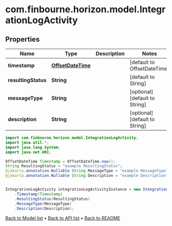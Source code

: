 # com.finbourne.horizon.model.IntegrationLogActivity

## Properties

Name | Type | Description | Notes
------------ | ------------- | ------------- | -------------
**timestamp** | [**OffsetDateTime**](OffsetDateTime.md) |  | [default to OffsetDateTime]
**resultingStatus** | **String** |  | [default to String]
**messageType** | **String** |  | [optional] [default to String]
**description** | **String** |  | [optional] [default to String]

```java
import com.finbourne.horizon.model.IntegrationLogActivity;
import java.util.*;
import java.lang.System;
import java.net.URI;

OffsetDateTime Timestamp = OffsetDateTime.now();
String ResultingStatus = "example ResultingStatus";
@jakarta.annotation.Nullable String MessageType = "example MessageType";
@jakarta.annotation.Nullable String Description = "example Description";


IntegrationLogActivity integrationLogActivityInstance = new IntegrationLogActivity()
    .Timestamp(Timestamp)
    .ResultingStatus(ResultingStatus)
    .MessageType(MessageType)
    .Description(Description);
```


[Back to Model list](../README.md#documentation-for-models) &#8226; [Back to API list](../README.md#documentation-for-api-endpoints) &#8226; [Back to README](../README.md)
